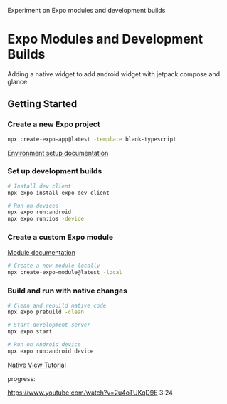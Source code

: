 Experiment on Expo modules and development builds
# Expo Modules and Development Builds
Adding a native widget to add android widget with jetpack compose and glance

## Getting Started

### Create a new Expo project

```sh
npx create-expo-app@latest -template blank-typescript
```

[Environment setup documentation](https://docs.expo.dev/get-started/set-up-your-environment/?mode=development-build6buildEnv=local)

### Set up development builds

```sh
# Install dev client
npx expo install expo-dev-client

# Run on devices
npx expo run:android
npx expo run:ios -device
```

### Create a custom Expo module

[Module documentation](https://docs.expo.dev/modules/get-started/#adding-a-new-module-to-an-existing-application)

```sh
# Create a new module locally
npx create-expo-module@latest -local
```

### Build and run with native changes

```sh
# Clean and rebuild native code
npx expo prebuild -clean

# Start development server
npx expo start

# Run on Android device
npx expo run:android device
```

[Native View Tutorial](https://docs.expo.dev/modules/native-view-tutorial/)


progress:

https://www.youtube.com/watch?v=2u4oTUKqD9E 3:24
